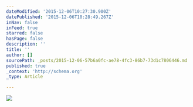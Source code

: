 ```yaml
---
dateModified: '2015-12-06T10:27:30.900Z'
datePublished: '2015-12-06T10:28:49.267Z'
inNav: false
inFeed: true
starred: false
hasPage: false
description: ''
title: ''
author: []
sourcePath: _posts/2015-12-06-57b6a0fc-ae78-4fc3-86b7-73d1c7806446.md
published: true
_context: 'http://schema.org'
_type: Article

---
```

![](https://the-grid-user-content.s3-us-west-2.amazonaws.com/bfe8b14b-a3a2-431c-9565-a9c88a198c69.jpg)